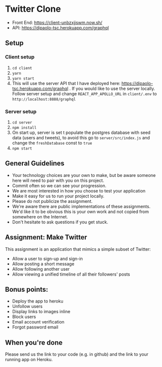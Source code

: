 # Twitter Clone
- Front End: https://client-unbzxjjswm.now.sh/
- API: https://dipaolo-tsc.herokuapp.com/graphql


## Setup 

### Client setup
1. `cd client`
2. `yarn`
3. `yarn start` 
4. This will use the server API that I have deployed here: https://dipaolo-tsc.herokuapp.com/graphql . If you would like to use the server locally.  Follow server setup and change `REACT_APP_APOLLO_URL` in `client/.env` to `http://localhost:8888/graphql`


### Server setup
1. `cd server`
2. `npm install`
4.  On start up, server is set t populate the postgres database with seed data (users and tweets), to avoid this go to `server/src/index.js` and change the `freshDatabase` const to `true`
3. `npm start`



## General Guidelines
- Your technology choices are your own to make, but be aware someone here will need to pair with you on this project.
- Commit often so we can see your progression.
- We are most interested in how you choose to test your application
- Make it easy for us to run your project locally.
- Please do not publicize the assignment.
- We're aware there are public implementations of these assignments. We'd like it to be obvious this is your own work and not copied from somewhere on the Internet.
- Don't hesitate to ask questions if you get stuck.

## Assignment: Make Twitter

This assignment is an application that mimics a simple subset of Twitter:
- Allow a user to sign-up and sign-in
- Allow posting a short message
- Allow following another user
- Allow viewing a unified timeline of all their followers' posts

## Bonus points:
- Deploy the app to heroku
- Unfollow users
- Display links to images inline
- Block users
- Email account verification
- Forgot password email

## When you're done
Please send us the link to your code (e.g. in github) and the link to your running app on Heroku.

